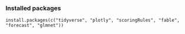 ### Installed packages

```{r}
install.packages(c("tidyverse", "plotly", "scoringRules", "fable", "forecast", "glmnet"))
```